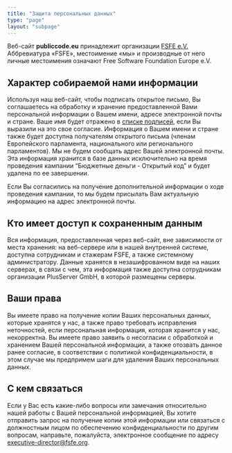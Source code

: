```yaml
---
title: "Защита персональных данных"
type: "page"
layout: "subpage"
---
```


Веб-сайт **publiccode.eu** принадлежит организации
[FSFE e.V.](https://fsfe.org/about/legal/imprint.html)
Аббревиатура «FSFE», местоимение «мы» и производные от него личные местоимения означают Free Software Foundation Europe e.V.

## Характер собираемой нами информации

Используя наш веб-сайт, чтобы подписать открытое письмо, Вы соглашаетесь на обработку и хранение предоставленной Вами персональной информации о Вашем имени, адресе электронной почты и стране.
Ваше имя будет отражено в [списке подписей](/openletter/all-signatures), если Вы выразили на это свое согласие. Информация о Вашем имени и стране также будет доступна получателям открытого письма (членам Европейского парламента, национального или регионального парламентов). Мы не будем сообщать адрес Вашей электронной почты. Эта информация хранится в базе данных исключительно на время проведения кампании “Бюджетные деньги - Открытый код” и  будет удалена по ее завершении.

Если Вы согласились на получение дополнительной информации о ходе проведения кампании, то мы будем присылать Вам актуальную информацию на адрес электронной почты.

## Кто имеет доступ к сохраненным данным

Вся информация, предоставленная через веб-сайт, вне зависимости от места хранения: на веб-сервере или в нашей внутренней системе,  доступна сотрудникам и стажерам FSFE, а также cистемному администратору. Данные хранятся в незашифрованном виде
на наших серверах, в связи с чем, эта информация также доступна сотрудникам организации PlusServer GmbH, в которой размещены серверы.

## Ваши права

Вы имеете право на получение копии Ваших персональных данных, которые хранятся у нас, а также право требовать исправления неточностей, если персональная информация, которая хранится у нас, некорректна.
Вы имеете право заявить о несогласии с обработкой и хранением Вашей персональной информации, а также отозвать данное ранее согласие, в соответствии с политикой конфиденциальности, в этом случае мы предпримем шаги для удаления Ваших персональных данных. 

## С кем связаться

Если у Вас есть какие-либо вопросы или замечания относительно нашей работы с Вашей персональной информацией, Вы хотите отправить запрос на получение копии этой информации или связаться с должностным лицом по обеспечению конфиденциальности по другим вопросам, направьте, пожалуйста, электронное сообщение по адресу [executive-director@fsfe.org](mailto:executive-director@fsfe.org).
